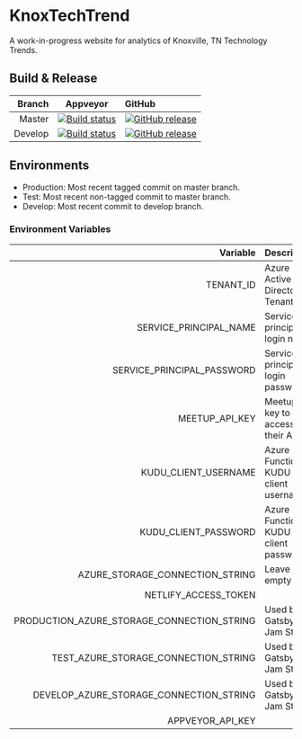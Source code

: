 # KnoxTechTrend

A work-in-progress website for analytics of Knoxville, TN Technology Trends.

## Build & Release

| Branch | Appveyor | GitHub |
|---:|:---:|:---|
| Master | [![Build status](https://ci.appveyor.com/api/projects/status/9nb74udocrkcaxhe/branch/master?svg=true)](https://ci.appveyor.com/project/DanielOliver/knoxtechtrend/branch/master) | [![GitHub release](https://img.shields.io/github/release/DanielOliver/knoxtechtrend.svg)](https://github.com/DanielOliver/flexer/knoxtechtrend/latest) |
| Develop | [![Build status](https://ci.appveyor.com/api/projects/status/9nb74udocrkcaxhe?svg=true)](https://ci.appveyor.com/project/DanielOliver/knoxtechtrend) | [![GitHub release](https://img.shields.io/github/release/DanielOliver/knoxtechtrend/all.svg)](https://github.com/DanielOliver/flexer/knoxtechtrend/latest/all) |

## Environments

* Production: Most recent tagged commit on master branch.
* Test: Most recent non-tagged commit to master branch.
* Develop: Most recent commit to develop branch.

### Environment Variables

| Variable | Description |
| ---:|:--- |
| TENANT_ID | Azure Active Directory Tenant ID |
| SERVICE_PRINCIPAL_NAME | Service principal login name |
| SERVICE_PRINCIPAL_PASSWORD | Service principal login password |
| MEETUP_API_KEY | Meetup API key to access their API |
| KUDU_CLIENT_USERNAME | Azure Functions KUDU client username |
| KUDU_CLIENT_PASSWORD | Azure Functions KUDU client password |
| AZURE_STORAGE_CONNECTION_STRING | Leave empty |
| NETLIFY_ACCESS_TOKEN | |
| PRODUCTION_AZURE_STORAGE_CONNECTION_STRING | Used by GatsbyJS Jam Stack |
| TEST_AZURE_STORAGE_CONNECTION_STRING | Used by GatsbyJS Jam Stack |
| DEVELOP_AZURE_STORAGE_CONNECTION_STRING | Used by GatsbyJS Jam Stack |
| APPVEYOR_API_KEY | |
